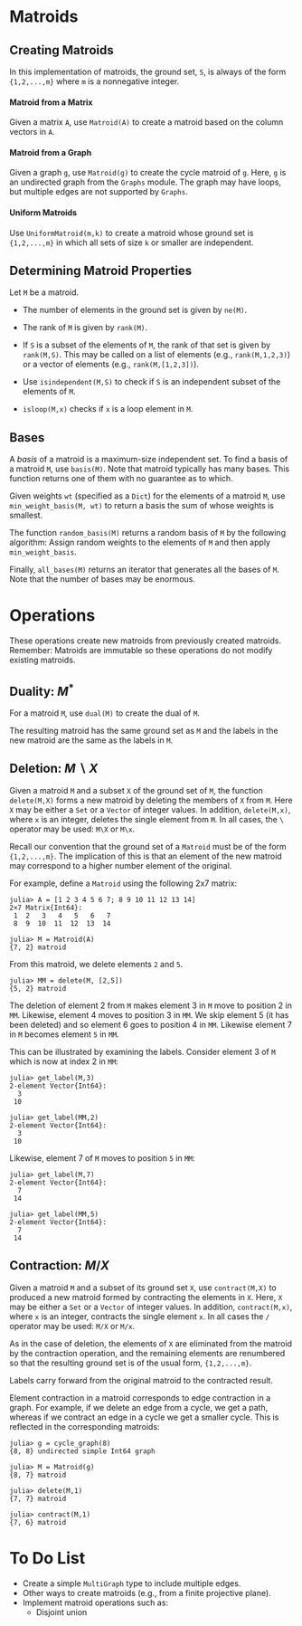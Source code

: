 # Matroids


## Creating Matroids

In this implementation of matroids, the ground set, `S`, is always of the form `{1,2,...,m}` where `m` is a nonnegative integer.  

#### Matroid from a Matrix

Given a matrix `A`, use `Matroid(A)` to create a matroid based on the column vectors in `A`.

#### Matroid from a Graph

Given a graph `g`, use `Matroid(g)` to create the cycle matroid of `g`. Here, `g` is an 
undirected graph from the `Graphs` module. The graph may have loops, but multiple edges are not supported by `Graphs`. 


#### Uniform Matroids

Use `UniformMatroid(m,k)` to create a matroid whose ground set is `{1,2,...,m}` in which all sets of size `k` or smaller are independent. 


## Determining Matroid Properties

Let `M` be a matroid. 

* The number of elements in the ground set is given by `ne(M)`. 

* The rank of `M` is given by `rank(M)`.

* If `S` is a subset of the elements of `M`, the rank of that set is given by `rank(M,S)`. This may be called on a list of elements (e.g., `rank(M,1,2,3)`) or a vector of elements (e.g., `rank(M,[1,2,3])`).

* Use `isindependent(M,S)` to check if `S` is an independent subset of the elements of `M`. 

* `isloop(M,x)` checks if `x` is a loop element in `M`.


## Bases

A *basis* of a matroid is a maximum-size independent set. 
To find a basis of a matroid `M`, use `basis(M)`. 
Note that matroid typically has many bases. 
This function returns one of them with no guarantee as to which.

Given weights `wt` (specified as a `Dict`) for the elements of a matroid `M`, use 
`min_weight_basis(M, wt)` to return a basis the sum of whose weights is smallest. 

The function `random_basis(M)` returns a random basis of `M` by the following algorithm:
Assign random weights to the elements of `M` and then apply `min_weight_basis`.

Finally, `all_bases(M)` returns an iterator that generates all the bases of `M`. 
Note that the number of bases may be enormous. 


# Operations

These operations create new matroids from previously created matroids. Remember: Matroids are immutable so these operations do not modify existing matroids.

## Duality: $M^*$

For a matroid `M`, use `dual(M)` to create the dual of `M`. 

The resulting matroid has the same ground set as `M` and the labels in the new matroid are the
same as the labels in `M`.


## Deletion: $M \backslash X$

Given a matroid `M` and a subset `X` of the ground set of `M`, 
the function `delete(M,X)` forms a new matroid by deleting
the members of `X` from `M`.  Here `X` may be either a `Set` or a `Vector` of integer values. 
In addition, `delete(M,x)`, where `x` is an integer, deletes the single element from `M`.
In all cases, the `\` operator may be used: `M\X` or `M\x`.

Recall our convention that the ground set of a `Matroid` must be of the form `{1,2,...,m}`. 
The implication of this is that an element of the new matroid may correspond to a higher number
element of the original.

For example, define a `Matroid` using the following 2x7 matrix:
```
julia> A = [1 2 3 4 5 6 7; 8 9 10 11 12 13 14]
2×7 Matrix{Int64}:
 1  2   3   4   5   6   7
 8  9  10  11  12  13  14

julia> M = Matroid(A)
{7, 2} matroid
```
From this matroid, we delete elements `2` and `5`. 
```
julia> MM = delete(M, [2,5])
{5, 2} matroid
```
The deletion of element 2 from `M` makes element 3 in `M` move to position 2 in `MM`.
Likewise, element 4 moves to position 3 in `MM`. 
We skip element 5 (it has been deleted) and so element 6 goes to position 4 in `MM`. 
Likewise element 7 in `M` becomes element `5` in `MM`. 

This can be illustrated by examining the labels. Consider element 3 of `M` which 
is now at index 2 in `MM`:
```
julia> get_label(M,3)
2-element Vector{Int64}:
  3
 10

julia> get_label(MM,2)
2-element Vector{Int64}:
  3
 10
```
Likewise, element 7 of `M` moves to position `5` in `MM`:
```
julia> get_label(M,7)
2-element Vector{Int64}:
  7
 14

julia> get_label(MM,5)
2-element Vector{Int64}:
  7
 14
```

## Contraction: $M / X$

Given a matroid `M` and a subset of its ground set `X`, use `contract(M,X)`
to produced a new matroid formed by contracting the elements in `X`. 
Here, `X` may be either a `Set` or a `Vector` of integer values. In addition, 
`contract(M,x)`, where `x` is an integer, contracts the single element `x`. In 
all cases the `/` operator may be used: `M/X` or `M/x`. 

As in the case of deletion, the elements of `X` are eliminated from the matroid by the contraction
operation, and the remaining elements are renumbered so that the resulting 
ground set is of the usual form, `{1,2,...,m}`.

Labels carry forward from the original matroid to the contracted result. 

Element contraction in a matroid corresponds to edge contraction in a graph. 
For example, if we delete an edge from a cycle, we get a path, whereas if we 
contract an edge in a cycle we get a smaller cycle. This is reflected in the 
corresponding matroids:
```
julia> g = cycle_graph(8)
{8, 8} undirected simple Int64 graph

julia> M = Matroid(g)
{8, 7} matroid

julia> delete(M,1)
{7, 7} matroid

julia> contract(M,1)
{7, 6} matroid
```


# To Do List


* Create a simple `MultiGraph` type to include multiple edges.
* Other ways to create matroids (e.g., from a finite projective plane).
* Implement matroid operations such as:
    * Disjoint union
